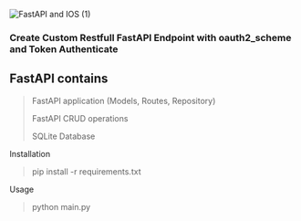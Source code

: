


![FastAPI and IOS (1)](https://github.com/mbosoft/Fastapi_Project2024/assets/35449529/4167b212-038e-4cdd-8b74-018c0eceb279)


### Create Custom Restfull FastAPI Endpoint with oauth2_scheme and Token Authenticate ###


## FastAPI contains
> FastAPI application (Models, Routes, Repository)
> 
> FastAPI CRUD operations 
> 
> SQLite Database
>
> 
Installation
> pip install -r requirements.txt
> 
 Usage
> python main.py
